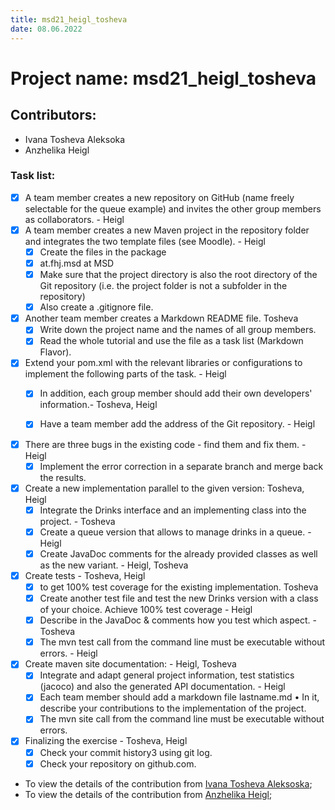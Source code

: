 ```yaml
---
title: msd21_heigl_tosheva
date: 08.06.2022
---
```


# Project name: __msd21_heigl_tosheva__

## Contributors: 
 - Ivana Tosheva Aleksoka
 - Anzhelika Heigl

### Task list: 

- [x] A team member creates a new repository on GitHub (name freely selectable for the queue example) and invites the other group members as collaborators. - Heigl
- [x] A team member creates a new Maven project in the repository folder and integrates the two template files (see Moodle). - Heigl
  - [x] Create the files in the package
  - [x] at.fhj.msd at MSD
  - [x] Make sure that the project directory is also the root directory of the Git repository (i.e. the project folder is not a subfolder in the repository)
  - [x] Also create a .gitignore file.
- [x] Another team member creates a Markdown README file. Tosheva  
  - [x] Write down the project name and the names of all group members. 
  - [x] Read the whole tutorial and use the file as a task list (Markdown Flavor).
- [x] Extend your pom.xml with the relevant libraries or configurations to implement the following parts of the task. - Heigl
    - [x] In addition, each group member should add their own developers' information.- Tosheva, Heigl

  - [x] Have a team member add the address of the Git repository. - Heigl
- [x] There are three bugs in the existing code - find them and fix them. - Heigl
  - [x] Implement the error correction in a separate branch and merge back the results.
- [x] Create a new implementation parallel to the given version: Tosheva, Heigl
  - [x] Integrate the Drinks interface and an implementing class into the project. - Tosheva
  - [x] Create a queue version that allows to manage drinks in a queue. - Heigl
  - [x] Create JavaDoc comments for the already provided classes as well as the new variant. - Heigl, Tosheva
- [x] Create tests - Tosheva, Heigl
  - [x] to get 100% test coverage for the existing implementation. Tosheva
  - [x] Create another test file and test the new Drinks version with a class of your choice. Achieve 100% test coverage - Heigl
  - [x] Describe in the JavaDoc & comments how you test which aspect. - Tosheva
  - [x] The mvn test call from the command line must be executable without errors. - Heigl
- [x] Create maven site documentation: - Heigl, Tosheva
  - [x] Integrate and adapt general project information, test statistics (jacoco) and also the generated API documentation. - Heigl
  - [x] Each team member should add a markdown file lastname.md
  • In it, describe your contributions to the implementation of the project.
  - [x] The mvn site call from the command line must be executable without errors.
- [x] Finalizing the exercise - Tosheva, Heigl
  - [x] Check your commit history3 using git log.
  - [x] Check your repository on github.com.

- To view the details of the contribution from [Ivana Tosheva Aleksoska](tosheva.md);
- To view the details of the contribution from [Anzhelika Heigl](heigl.md);